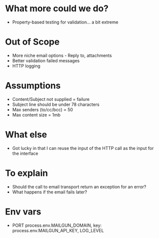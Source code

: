 

# What more could we do?
- Property-based testing for validation... a bit extreme

# Out of Scope
- More niche email options - Reply to, attachments
- Better validation failed messages
- HTTP logging

# Assumptions
- Content/Subject not supplied = failure
- Subject line should be under 78 characters
- Max senders (to/cc/bcc) = 50
- Max content size = 1mb

# What else
- Got lucky in that I can reuse the input of the HTTP call as the input for the interface

# To explain
- Should the call to email transport return an exception for an error?
- What happens if the email fails later?

# Env vars
- PORT
  process.env.MAILGUN_DOMAIN,
  key: process.env.MAILGUN_API_KEY,
  LOG_LEVEL